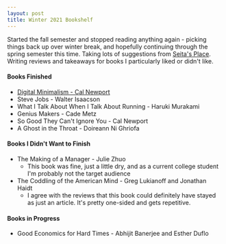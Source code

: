 ```yaml
---
layout: post
title: Winter 2021 Bookshelf
---
```

Started the fall semester and stopped reading anything again - picking things back up over winter break, and hopefully continuing through the spring semester this time. Taking lots of suggestions from [Seita's Place](https://danieltakeshi.github.io/). Writing reviews and takeaways for books I particularly liked or didn't like.
#### Books Finished
* [Digital Minimalism - Cal Newport](/blog/bookshelf_winter_reviews/digital_minimalism_review)
* Steve Jobs - Walter Isaacson
* What I Talk About When I Talk About Running - Haruki Murakami
* Genius Makers - Cade Metz
* So Good They Can't Ignore You - Cal Newport
* A Ghost in the Throat - Doireann Ni Ghriofa

#### Books I Didn't Want to Finish
* The Making of a Manager - Julie Zhuo 
    * This book was fine, just a little dry, and as a current college student I'm probably not the target audience
* The Coddling of the American Mind - Greg Lukianoff and Jonathan Haidt
    * I agree with the reviews that this book could definitely have stayed as just an article. It's pretty one-sided and gets repetitive.

#### Books in Progress
* Good Economics for Hard Times - Abhijit Banerjee and Esther Duflo